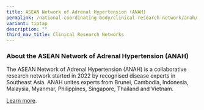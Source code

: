 ```yaml
---
title: ASEAN Network of Adrenal Hypertension (ANAH)
permalink: /national-coordinating-body/clinical-research-network/anah/
variant: tiptap
description: ""
third_nav_title: Clinical Research Networks
---
```

<h3>About the ASEAN Network of Adrenal Hypertension (ANAH)</h3><p>The ASEAN Network of Adrenal Hypertension (ANAH) is a collaborative research network started in 2022 by recognised disease experts in Southeast Asia. ANAH unites experts from Brunei, Cambodia, Indonesia, Malaysia, Myanmar, Philippines, Singapore, Thailand and Vietnam.</p><p><a href="/anah/about/" rel="noopener noreferrer nofollow" target="_blank">Learn more</a>.</p>
